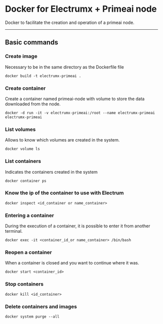 # Docker for Electrumx + Primeai node

Docker to facilitate the creation and operation of a primeai node.

----
## Basic commands

### Create image
Necessary to be in the same directory as the Dockerfile file

```docker build -t electrumx-primeai .```

### Create container
Create a container named primeai-node with volume to store the data downloaded from the node.

```docker -d run -it -v electrumx-primeai:/root --name electrumx-primeai electrumx-primeai```

### List volumes
Allows to know which volumes are created in the system.

```docker volume ls```

### List containers
Indicates the containers created in the system

```docker container ps```

### Know the ip of the container to use with Electrum

```docker inspect <id_container or name_container>```

### Entering a container
During the execution of a container, it is possible to enter it from another terminal.

```docker exec -it <container_id_or name_container> /bin/bash```

### Reopen a container
When a container is closed and you want to continue where it was.

```docker start <container_id>```

### Stop containers

```docker kill <id_container>```

### Delete containers and images

```docker system purge --all```